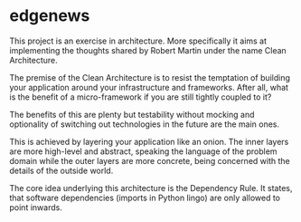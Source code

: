 # edgenews


This project is an exercise in architecture. More specifically it aims at implementing
the thoughts shared by Robert Martin under the name Clean Architecture.

The premise of the Clean Architecture is to resist the temptation of
building your application around your infrastructure and frameworks. After all,
what is the benefit of a micro-framework if you are still tightly coupled to it?

The benefits of this are plenty but testability without mocking and optionality
of switching out technologies in the future are the main ones.

This is achieved by layering your application like an onion. The inner layers
are more high-level and abstract, speaking the language of the problem domain
while the outer layers are more concrete, being concerned with the details of
the outside world.

The core idea underlying this architecture is the Dependency Rule. It states,
that software dependencies (imports in Python lingo) are only allowed to point inwards.
